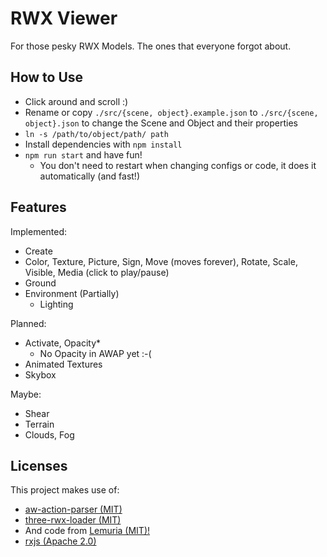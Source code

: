# RWX Viewer

For those pesky RWX Models. The ones that everyone forgot about.

## How to Use

* Click around and scroll :)
* Rename or copy `./src/{scene, object}.example.json` to `./src/{scene, object}.json` to change the Scene and Object and their properties
* `ln -s /path/to/object/path/ path`
* Install dependencies with `npm install`
* `npm run start` and have fun!
  * You don't need to restart when changing configs or code, it does it automatically (and fast!)

## Features

Implemented:

* Create
* Color, Texture, Picture, Sign, Move (moves forever), Rotate, Scale, Visible, Media (click to play/pause)
* Ground
* Environment (Partially)
  * Lighting

Planned:

* Activate, Opacity\*
  * No Opacity in AWAP yet :-(
* Animated Textures
* Skybox

Maybe:

* Shear
* Terrain
* Clouds, Fog

## Licenses

This project makes use of:

* [aw-action-parser (MIT)](https://github.com/Heldroe/aw-action-parser/blob/main/LICENSE)
* [three-rwx-loader (MIT)](https://github.com/Blaxar/three-rwx-loader)
* And code from [Lemuria (MIT)!](https://github.com/7185/lemuria)
* [rxjs (Apache 2.0)](https://github.com/ReactiveX/rxjs/blob/master/LICENSE.txt)
